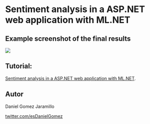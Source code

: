 # Sentiment analysis in a ASP.NET web application with ML.NET

## Example screenshot of the final results 

![](https://dev-to-uploads.s3.amazonaws.com/uploads/articles/fdebrfw1gh5kkqdjawg3.png)

## Tutorial:

[Sentiment analysis in a ASP.NET web application with ML.NET](https://www.c-sharpcorner.com/article/sentiment-analysis-in-an-asp-net-web-application-with-ml-net/).

## Autor

Daniel Gomez Jaramillo

[twitter.com/esDanielGomez](https://twitter.com/esDanielGomez)

